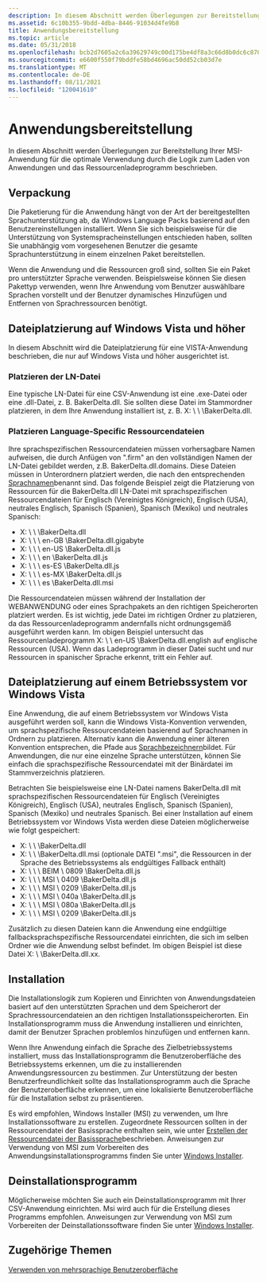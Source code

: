 ```yaml
---
description: In diesem Abschnitt werden Überlegungen zur Bereitstellung Ihrer MSI-Anwendung für die optimale Verwendung durch die Logik zum Laden von Anwendungen und das Ressourcenladeprogramm beschrieben.
ms.assetid: 6c10b355-9bdd-4dba-8446-91034d4fe9b8
title: Anwendungsbereitstellung
ms.topic: article
ms.date: 05/31/2018
ms.openlocfilehash: bcb2d7605a2c6a39629749c00d175be4df8a3c66d8b0dc6c870926ec665d9ce6
ms.sourcegitcommit: e6600f550f79bddfe58bd4696ac50dd52cb03d7e
ms.translationtype: MT
ms.contentlocale: de-DE
ms.lasthandoff: 08/11/2021
ms.locfileid: "120041610"
---
```

# <a name="application-deployment"></a>Anwendungsbereitstellung

In diesem Abschnitt werden Überlegungen zur Bereitstellung Ihrer MSI-Anwendung für die optimale Verwendung durch die Logik zum Laden von Anwendungen und das Ressourcenladeprogramm beschrieben.

## <a name="packaging"></a>Verpackung

Die Paketierung für die Anwendung hängt von der Art der bereitgestellten Sprachunterstützung ab, da Windows Language Packs basierend auf den Benutzereinstellungen installiert. Wenn Sie sich beispielsweise für die Unterstützung von Systemspracheinstellungen entschieden haben, sollten Sie unabhängig vom vorgesehenen Benutzer die gesamte Sprachunterstützung in einem einzelnen Paket bereitstellen.

Wenn die Anwendung und die Ressourcen groß sind, sollten Sie ein Paket pro unterstützter Sprache verwenden. Beispielsweise können Sie diesen Pakettyp verwenden, wenn Ihre Anwendung vom Benutzer auswählbare Sprachen vorstellt und der Benutzer dynamisches Hinzufügen und Entfernen von Sprachressourcen benötigt.

## <a name="file-placement-on-windows-vista-and-later"></a>Dateiplatzierung auf Windows Vista und höher

In diesem Abschnitt wird die Dateiplatzierung für eine VISTA-Anwendung beschrieben, die nur auf Windows Vista und höher ausgerichtet ist.

### <a name="place-the-ln-file"></a>Platzieren der LN-Datei

Eine typische LN-Datei für eine CSV-Anwendung ist eine .exe-Datei oder eine .dll-Datei, z. B. BakerDelta.dll. Sie sollten diese Datei im Stammordner platzieren, in dem Ihre Anwendung installiert ist, z. B. X: \\ \\ <somepath> \\BakerDelta.dll.

### <a name="place-language-specific-resource-files"></a>Platzieren Language-Specific Ressourcendateien

Ihre sprachspezifischen Ressourcendateien müssen vorhersagbare Namen aufweisen, die durch Anfügen von ".firm" an den vollständigen Namen der LN-Datei gebildet werden, z.B. BakerDelta.dll.domains. Diese Dateien müssen in Unterordnern platziert werden, die nach den entsprechenden [Sprachnamen](language-names.md)benannt sind. Das folgende Beispiel zeigt die Platzierung von Ressourcen für die BakerDelta.dll LN-Datei mit sprachspezifischen Ressourcendateien für Englisch (Vereinigtes Königreich), Englisch (USA), neutrales Englisch, Spanisch (Spanien), Spanisch (Mexiko) und neutrales Spanisch:

-   X: \\ \\ <somepath> \\BakerDelta.dll
-   X: \\ \\ <somepath> \\ en-GB \\BakerDelta.dll.gigabyte
-   X: \\ \\ <somepath> \\ en-US \\BakerDelta.dll.js
-   X: \\ \\ <somepath> \\ en \\BakerDelta.dll.js
-   X: \\ \\ <somepath> \\ es-ES \\BakerDelta.dll.js
-   X: \\ \\ <somepath> \\ es-MX \\BakerDelta.dll.js
-   X: \\ \\ <somepath> \\ es \\BakerDelta.dll.msi

Die Ressourcendateien müssen während der Installation der WEBANWENDUNG oder eines Sprachpakets an den richtigen Speicherorten platziert werden. Es ist wichtig, jede Datei im richtigen Ordner zu platzieren, da das Ressourcenladeprogramm andernfalls nicht ordnungsgemäß ausgeführt werden kann. Im obigen Beispiel untersucht das Ressourcenladeprogramm X: \\ <somepath> \\ en-US \\BakerDelta.dll.english auf englische Ressourcen (USA). Wenn das Ladeprogramm in dieser Datei sucht und nur Ressourcen in spanischer Sprache erkennt, tritt ein Fehler auf.

## <a name="file-placement-on-a-pre-windows-vista-operating-system"></a>Dateiplatzierung auf einem Betriebssystem vor Windows Vista

Eine Anwendung, die auf einem Betriebssystem vor Windows Vista ausgeführt werden soll, kann die Windows Vista-Konvention verwenden, um sprachspezifische Ressourcendateien basierend auf Sprachnamen in Ordnern zu platzieren. Alternativ kann die Anwendung einer älteren Konvention entsprechen, die Pfade aus [Sprachbezeichnern](language-identifiers.md)bildet. Für Anwendungen, die nur eine einzelne Sprache unterstützen, können Sie einfach die sprachspezifische Ressourcendatei mit der Binärdatei im Stammverzeichnis platzieren.

Betrachten Sie beispielsweise eine LN-Datei namens BakerDelta.dll mit sprachspezifischen Ressourcendateien für Englisch (Vereinigtes Königreich), Englisch (USA), neutrales Englisch, Spanisch (Spanien), Spanisch (Mexiko) und neutrales Spanisch. Bei einer Installation auf einem Betriebssystem vor Windows Vista werden diese Dateien möglicherweise wie folgt gespeichert:

-   X: \\ \\ <somepath> \\BakerDelta.dll
-   X: \\ \\ <somepath> \\BakerDelta.dll.msi (optionale DATEI ".msi", die Ressourcen in der Sprache des Betriebssystems als endgültiges Fallback enthält)
-   X: \\ \\ <somepath> \\ BEIM \\ 0809 \\BakerDelta.dll.js
-   X: \\ \\ <somepath> \\ MSI \\ 0409 \\BakerDelta.dll.js
-   X: \\ \\ <somepath> \\ MSI \\ 0209 \\BakerDelta.dll.js
-   X: \\ \\ <somepath> \\ MSI \\ 040a \\BakerDelta.dll.js
-   X: \\ \\ <somepath> \\ MSI \\ 080a \\BakerDelta.dll.js
-   X: \\ \\ <somepath> \\ MSI \\ 0209 \\BakerDelta.dll.js

Zusätzlich zu diesen Dateien kann die Anwendung eine endgültige fallbacksprachspezifische Ressourcendatei einrichten, die sich im selben Ordner wie die Anwendung selbst befindet. Im obigen Beispiel ist diese Datei X: \\ <somepath> \\BakerDelta.dll.xx.

## <a name="installation"></a>Installation

Die Installationslogik zum Kopieren und Einrichten von Anwendungsdateien basiert auf den unterstützten Sprachen und dem Speicherort der Sprachressourcendateien an den richtigen Installationsspeicherorten. Ein Installationsprogramm muss die Anwendung installieren und einrichten, damit der Benutzer Sprachen problemlos hinzufügen und entfernen kann.

Wenn Ihre Anwendung einfach die Sprache des Zielbetriebssystems installiert, muss das Installationsprogramm die Benutzeroberfläche des Betriebssystems erkennen, um die zu installierenden Anwendungsressourcen zu bestimmen. Zur Unterstützung der besten Benutzerfreundlichkeit sollte das Installationsprogramm auch die Sprache der Benutzeroberfläche erkennen, um eine lokalisierte Benutzeroberfläche für die Installation selbst zu präsentieren.

Es wird empfohlen, Windows Installer (MSI) zu verwenden, um Ihre Installationssoftware zu erstellen. Zugeordnete Ressourcen sollten in der Ressourcendatei der Basissprache enthalten sein, wie unter [Erstellen der Ressourcendatei der Basissprache](creating-the-base-language-resource-file.md)beschrieben. Anweisungen zur Verwendung von MSI zum Vorbereiten des Anwendungsinstallationsprogramms finden Sie unter [Windows Installer](../msi/windows-installer-portal.md).

## <a name="uninstall-program"></a>Deinstallationsprogramm

Möglicherweise möchten Sie auch ein Deinstallationsprogramm mit Ihrer CSV-Anwendung einrichten. Msi wird auch für die Erstellung dieses Programms empfohlen. Anweisungen zur Verwendung von MSI zum Vorbereiten der Deinstallationssoftware finden Sie unter [Windows Installer](../msi/windows-installer-portal.md).

## <a name="related-topics"></a>Zugehörige Themen

<dl> <dt>

[Verwenden von mehrsprachige Benutzeroberfläche](using-multilingual-user-interface.md)
</dt> </dl>

 

 
